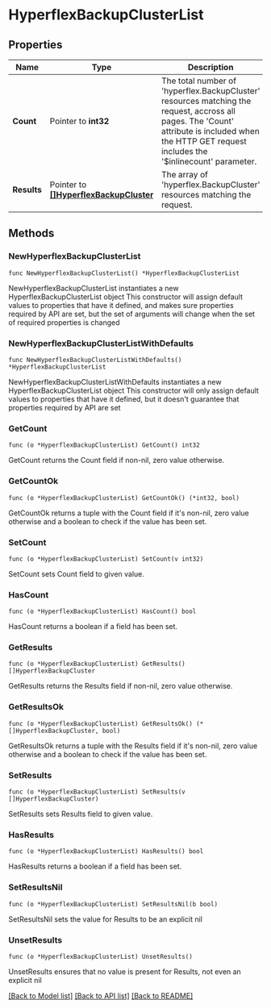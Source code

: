 # HyperflexBackupClusterList

## Properties

Name | Type | Description | Notes
------------ | ------------- | ------------- | -------------
**Count** | Pointer to **int32** | The total number of &#39;hyperflex.BackupCluster&#39; resources matching the request, accross all pages. The &#39;Count&#39; attribute is included when the HTTP GET request includes the &#39;$inlinecount&#39; parameter. | [optional] 
**Results** | Pointer to [**[]HyperflexBackupCluster**](HyperflexBackupCluster.md) | The array of &#39;hyperflex.BackupCluster&#39; resources matching the request. | [optional] 

## Methods

### NewHyperflexBackupClusterList

`func NewHyperflexBackupClusterList() *HyperflexBackupClusterList`

NewHyperflexBackupClusterList instantiates a new HyperflexBackupClusterList object
This constructor will assign default values to properties that have it defined,
and makes sure properties required by API are set, but the set of arguments
will change when the set of required properties is changed

### NewHyperflexBackupClusterListWithDefaults

`func NewHyperflexBackupClusterListWithDefaults() *HyperflexBackupClusterList`

NewHyperflexBackupClusterListWithDefaults instantiates a new HyperflexBackupClusterList object
This constructor will only assign default values to properties that have it defined,
but it doesn't guarantee that properties required by API are set

### GetCount

`func (o *HyperflexBackupClusterList) GetCount() int32`

GetCount returns the Count field if non-nil, zero value otherwise.

### GetCountOk

`func (o *HyperflexBackupClusterList) GetCountOk() (*int32, bool)`

GetCountOk returns a tuple with the Count field if it's non-nil, zero value otherwise
and a boolean to check if the value has been set.

### SetCount

`func (o *HyperflexBackupClusterList) SetCount(v int32)`

SetCount sets Count field to given value.

### HasCount

`func (o *HyperflexBackupClusterList) HasCount() bool`

HasCount returns a boolean if a field has been set.

### GetResults

`func (o *HyperflexBackupClusterList) GetResults() []HyperflexBackupCluster`

GetResults returns the Results field if non-nil, zero value otherwise.

### GetResultsOk

`func (o *HyperflexBackupClusterList) GetResultsOk() (*[]HyperflexBackupCluster, bool)`

GetResultsOk returns a tuple with the Results field if it's non-nil, zero value otherwise
and a boolean to check if the value has been set.

### SetResults

`func (o *HyperflexBackupClusterList) SetResults(v []HyperflexBackupCluster)`

SetResults sets Results field to given value.

### HasResults

`func (o *HyperflexBackupClusterList) HasResults() bool`

HasResults returns a boolean if a field has been set.

### SetResultsNil

`func (o *HyperflexBackupClusterList) SetResultsNil(b bool)`

 SetResultsNil sets the value for Results to be an explicit nil

### UnsetResults
`func (o *HyperflexBackupClusterList) UnsetResults()`

UnsetResults ensures that no value is present for Results, not even an explicit nil

[[Back to Model list]](../README.md#documentation-for-models) [[Back to API list]](../README.md#documentation-for-api-endpoints) [[Back to README]](../README.md)



